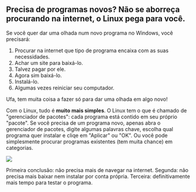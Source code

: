 <?php require("../../entete.php"); ?> <?php require("../../base.php"); ?>

<div id="corps">

<h2>Precisa de programas novos? Não se aborreça procurando na internet, o Linux pega para você.</h2>

<p>Se você quer dar uma olhada num novo programa no Windows, você precisará:</p>

<ol>
<li>Procurar na internet que tipo de programa encaixa com as suas necessidades.</li>
<li>Achar um site para baixá-lo.</li>
<li>Talvez pagar por ele.</li>
<li>Agora sim baixá-lo.</li>
<li>Instalá-lo.</li>
<li>Algumas vezes reiniciar seu computador.</li>
</ol>

<p>Ufa, tem muita coisa a fazer só para dar uma olhada em algo novo!</p>

<p>Com o Linux, tudo é <b>muito mais simples</b>. O Linux tem o que é chamado de "gerenciador de pacotes": cada programa está contido em seu próprio "pacote". Se você precisa de um programa novo, apenas abra o gerenciador de pacotes, digite algumas palavras chave, escolha qual programa quer instalar e cliqe em "Aplicar" ou "OK". Ou você pode simplesmente procurar programas existentes (tem muita chance) em categorias.</p>

<img src="Images/synaptic.png" />

<p>Primeira conclusão: não precisa mais de navegar na internet. Segunda: não precisa mais baixar nem instalar por conta própria. Terceira: definitivamente mais tempo para testar o programa.</p>

</div>


